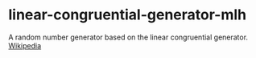 # linear-congruential-generator-mlh

A random number generator based on the linear congruential generator.
[Wikipedia](https://en.wikipedia.org/wiki/Linear_congruential_generator)
